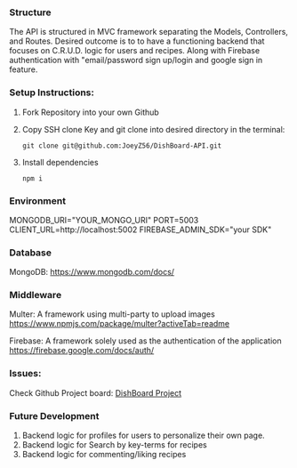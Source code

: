 ### Structure

The API is structured in MVC framework separating the Models, Controllers, and Routes. Desired outcome is to to have a functioning backend that focuses on C.R.U.D. logic for users and recipes. Along with Firebase authentication with "email/password sign up/login and google sign in feature.

### Setup Instructions:

1.  Fork Repository into your own Github

2.  Copy SSH clone Key and git clone into desired directory in the terminal:

        git clone git@github.com:JoeyZ56/DishBoard-API.git

3.  Install dependencies

        npm i 

### Environment

MONGODB_URI="YOUR_MONGO_URI"
PORT=5003
CLIENT_URL=http://localhost:5002
FIREBASE_ADMIN_SDK="your SDK"

### Database

MongoDB:
https://www.mongodb.com/docs/

### Middleware

Multer:
A framework using multi-party to upload images
https://www.npmjs.com/package/multer?activeTab=readme

Firebase:
A framework solely used as the authentication of the application
https://firebase.google.com/docs/auth/

### Issues:

Check Github Project board: <a href= "https://github.com/users/JoeyZ56/projects/10">DishBoard Project</a>


### Future Development

1. Backend logic for profiles for users to personalize their own page.
2. Backend logic for Search by key-terms for recipes
3. Backend logic for commenting/liking recipes
